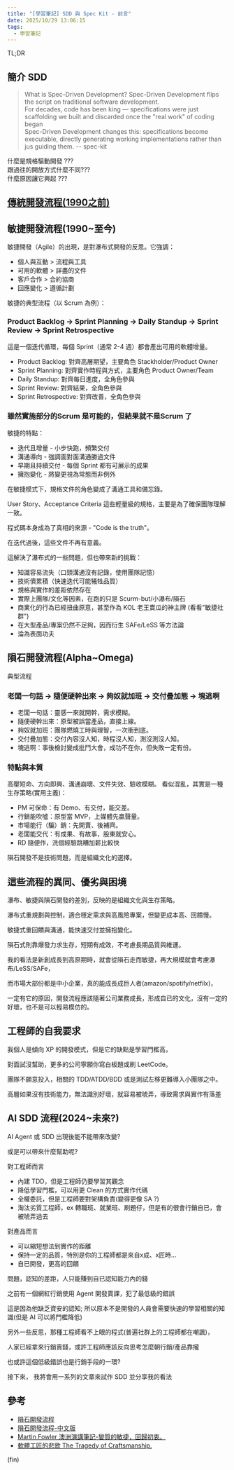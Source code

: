 ```yaml
---
title: "[學習筆記] SDD 與 Spec Kit - 前言"
date: 2025/10/29 13:06:15
tags:
  - 學習筆記
---
```


TL;DR

## 簡介 SDD

> What is Spec-Driven Development?
  Spec-Driven Development flips the script on traditional software development.  
  For decades, code has been king — specifications were just scaffolding we built and discarded once the "real work" of coding began  
  Spec-Driven Development changes this: specifications become executable, directly generating working implementations rather than jus
  guiding them.  -- spec-kit

什麼是規格驅動開發 ???  
跟過往的開放方式什麼不同???  
什麼原因讓它興起 ???  

## [傳統開發流程(1990之前)](https://blog.marsen.me/2025/10/30/2025/sdd_spec_kit_water_fall/)

## 敏捷開發流程(1990~至今)

敏捷開發（Agile）的出現，是對瀑布式開發的反思。它強調：

- 個人與互動 > 流程與工具
- 可用的軟體 > 詳盡的文件
- 客戶合作 > 合約協商
- 回應變化 > 遵循計劃

敏捷的典型流程（以 Scrum 為例）：

### Product Backlog → Sprint Planning → Daily Standup → Sprint Review → Sprint Retrospective

這是一個迭代循環，每個 Sprint（通常 2-4 週）都會產出可用的軟體增量。

- Product Backlog: 對齊高層期望，主要角色 Stackholder/Product Owner
- Sprint Planning: 對齊實作時程與方式，主要角色 Product Owner/Team
- Daily Standup: 對齊每日進度，全角色參與
- Sprint Review: 對齊結果，全角色參與
- Sprint Retrospective: 對齊改善，全角色參與

### 雖然實施部分的Scrum 是可能的，但結果就不是Scrum 了

敏捷的特點：

- 迭代且增量 - 小步快跑，頻繁交付
- 溝通導向 - 強調面對面溝通勝過文件
- 早期且持續交付 - 每個 Sprint 都有可展示的成果
- 擁抱變化 - 將變更視為常態而非例外

在敏捷模式下，規格文件的角色變成了溝通工具和備忘錄。  

User Story、Acceptance Criteria 這些輕量級的規格，主要是為了確保團隊理解一致。

程式碼本身成為了真相的來源 - "Code is the truth"。

在迭代過後，這些文件不再有意義。

這解決了瀑布式的一些問題，但也帶來新的挑戰：

- 知識容易流失（口頭溝通沒有記錄，使用團隊記憶）
- 技術債累積（快速迭代可能犧牲品質）
- 規格與實作的差距依然存在
- 實際上團隊/文化等因素，在跑的只是 Scurm-but/小瀑布/隕石
- 商業化的行為已經扭曲原意，甚至作為 KOL 老王賣瓜的神主牌 (看看"敏捷社群")
- 在大型產品/專案仍然不足夠，因而衍生 SAFe/LeSS 等方法論
- 淪為表面功夫

## 隕石開發流程(Alpha~Omega)

典型流程

### 老闆一句話 → 隨便硬幹出來 → 夠奴就加班 → 交付疊加態 → 塊逃啊

- 老闆一句話：靈感一來就開幹，需求模糊。
- 隨便硬幹出來：原型被誤當產品，直接上線。
- 夠奴就加班：團隊燃燒工時與理智，一次衝到底。
- 交付疊加態：交付內容沒人知，時程沒人知，測沒測沒人知。
- 塊逃啊：事後檢討變成批鬥大會，成功不在你，但失敗一定有份。

### 特點與本質

高壓短命、方向即興、溝通崩壞、文件失效、驗收模糊。
看似混亂，其實是一種生存策略(實用主義)：

- PM 可保命：有 Demo、有交付，能交差。
- 行銷能吹噓：原型當 MVP，上媒體先贏聲量。
- 市場能行（騙）銷：先開賣、後補齊。
- 老闆能交代：有成果、有故事，股東就安心。
- RD 隨便作，洗個經驗跳糟加薪比較快

隕石開發不是技術問題，而是組織文化的選擇。

## 這些流程的異同、優劣與困境

瀑布、敏捷與隕石開發的差別，反映的是組織文化與生存策略。

瀑布式重規劃與控制，適合穩定需求與高風險專案，但變更成本高、回饋慢。

敏捷式重回饋與溝通，能快速交付並擁抱變化。

隕石式則靠爆發力求生存，短期有成效，不考慮長期品質與維運。

我的看法是新創成長到高原期時，就會從隕石走而敏捷，再大規模就會考慮瀑布/LeSS/SAFe，

而市場大部份都是中小企業，真的能成長成巨人者(amazon/spotify/netfilx)，

一定有它的原因，開發流程應該隨著公司業務成長，形成自已的文化，沒有一定的好壞，也不是可以輕易模仿的。

## 工程師的自我要求

我個人是傾向 XP 的開發模式，但是它的缺點是學習門檻高，  

對面試沒幫助，更多的公司寧願你寫白板題或刷 LeetCode。

團隊不願意投入，相關的 TDD/ATDD/BDD 或是測試左移更難導入小團隊之中。

高層如果沒有技術能力，無法識別好壞，就容易被唬弄，導致需求與實作有落差

## AI SDD 流程(2024~未來?)

AI Agent 或 SDD 出現後能不能帶來改變?

或是可以帶來什麼幫助呢?

對工程師而言

- 內建 TDD，但是工程師仍要學習其觀念
- 降低學習門檻，可以用更 Clean 的方式實作代碼
- 全權委託，但是工程師要對架構負責(變得更像 SA ?)
- 淘汰劣質工程師，ex 轉職班、就業班、刷題仔，但是有的很會行銷自已，會被唬弄過去

對產品而言

- 可以縮短想法到實作的距離
- 保持一定的品質，特別是你的工程師都是來自x成、x匠時…
- 自已開發，更高的回饋

問題，認知的差距，人只能賺到自已認知能力內的錢

之前有一個網紅行銷使用 Agent 開發賣課，犯了最低級的錯誤

這是因為他缺乏資安的認知; 所以原本不是開發的人員會需要快速的學習相關的知識(但是 AI 可以將門檻降低)

另外一些反思，那種工程師看不上眼的程式(普遍社群上的工程師都在嘲諷)，

人家已經拿來行銷賣錢，或許工程師應該反向思考怎麼朝行銷/產品靠攏

也或許這個低級錯誤也是行銷手段的一環?

接下來， 我將會用一系列的文章來試作 SDD 並分享我的看法

## 參考

- [隕石開發流程](https://eiki.hatenablog.jp/entry/meteo_fall)
- [隕石開發流程-中文版](https://bclin.tw/2018/06/01/meteo-fall/)
- [Martin Fowler 澳洲演講筆記-變質的敏捷，回歸初衷。](https://martinfowler.com/articles/agile-aus-2018.html)
- [軟體工匠的悲歌 The Tragedy of Craftsmanship.](https://blog.cleancoder.com/uncle-bob/2018/08/28/CraftsmanshipMovement.html)

(fin)
